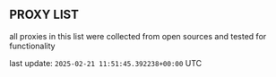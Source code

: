 ## PROXY LIST

all proxies in this list were collected from open sources and tested for functionality

last update: `2025-02-21 11:51:45.392238+00:00` UTC